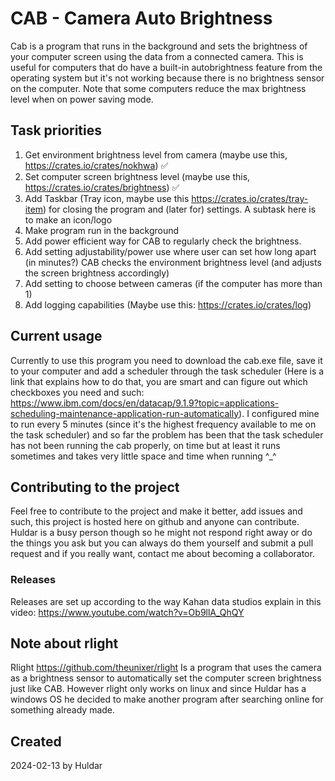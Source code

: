 # CAB - Camera Auto Brightness
Cab is a program that runs in the background and sets the brightness of your computer screen using the data from a connected camera.
This is useful for computers that do have a built-in autobrightness feature from the operating system but it's not working because there is no brightness sensor on the computer.
Note that some computers reduce the max brightness level when on power saving mode.

## Task priorities
1. Get environment brightness level from camera (maybe use this, https://crates.io/crates/nokhwa) ✅
2. Set computer screen brightness level (maybe use this, https://crates.io/crates/brightness) ✅
3. Add Taskbar (Tray icon, maybe use this https://crates.io/crates/tray-item) for closing the program and (later for) settings. A subtask here is to make an icon/logo
4. Make program run in the background
5. Add power efficient way for CAB to regularly check the brightness.
6. Add setting adjustability/power use where user can set how long apart (in minutes?) CAB checks the environment brightness level (and adjusts the screen brightness accordingly)
7. Add setting to choose between cameras (if the computer has more than 1)
8. Add logging capabilities (Maybe use this: https://crates.io/crates/log)

## Current usage
Currently to use this program you need to download the cab.exe file, save it to your computer and add a scheduler through the task scheduler (Here is a link that explains how to do that, you are smart and can figure out which checkboxes you need and such: https://www.ibm.com/docs/en/datacap/9.1.9?topic=applications-scheduling-maintenance-application-run-automatically). I configured mine to run every 5 minutes (since it's the highest frequency available to me on the task scheduler) and so far the problem has been that the task scheduler has not been running the cab properly, on time but at least it runs sometimes and takes very little space and time when running ^_^

## Contributing to the project
Feel free to contribute to the project and make it better, add issues and such, this project is hosted here on github and anyone can contribute. Huldar is a busy person though so he might not respond right away or do the things you ask but you can always do them yourself and submit a pull request and if you really want, contact me about becoming a collaborator.

### Releases
Releases are set up according to the way Kahan data studios explain in this video: https://www.youtube.com/watch?v=Ob9llA_QhQY

## Note about rlight
Rlight
https://github.com/theunixer/rlight
Is a program that uses the camera as a brightness sensor to automatically set the computer screen brightness just like CAB. However rlight only works on linux and since Huldar has a windows OS he decided to make another program after searching online for something already made.

## Created
2024-02-13 by Huldar